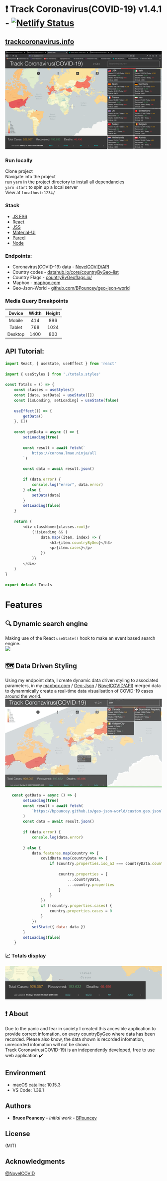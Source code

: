 # :heavy_exclamation_mark: Track Coronavirus(COVID-19) v1.4.1 - [![Netlify Status](https://api.netlify.com/api/v1/badges/a8277b72-79da-4905-8c84-ce9ccbfc8e45/deploy-status)](https://app.netlify.com/sites/musing-meitner-afa826/deploys)
## [trackcoronavirus.info ](https://trackcoronavirus.info)  
![](./readme-images/readme-fullscreen.png) 


### Run locally
Clone project <br>
Navigate into the project <br>
run ```yarn``` in the project directory to install all dependancies <br>
```yarn start``` to spin up a local server <br>
View at ```localhost:1234/```<br>

### Stack
* [JS ES6](http://es6-features.org/)
* [React](https://reactjs.org/)
* [JSS](https://cssinjs.org/?v=v10.0.4)
* [Material-UI](https://material-ui.com)
* [Parcel](https://parceljs.org/)
* [Node](https://nodejs.org/)

### Endpoints:
* Coronavirus(COVID-19) data - [NovelCOVID/API](https://github.com/NovelCOVID/API)
* Country codes - [datahub.io/core/countryByGeo-list](https://datahub.io/core/countryByGeo-list)
* Country Flags - [countryByGeoflags.io/](https://www.countryByGeoflags.io/)
* Mapbox - [mapbox.com](https://www.mapbox.com)
* Geo-Json-World - [github.com/BPouncey/geo-json-world](https://github.com/BPouncey/geo-json-world)

### Media Query Breakpoints
| Device      | Width         | Height        | 
|:-----------:|:-------------:|:-------------:|
| Mobile      | 414           | 896           |
| Tablet      | 768           | 1024          |
| Desktop     | 1400          | 800           |

## API Tutorial:
```javascript
import React, { useState, useEffect } from 'react'

import { useStyles } from './totals.styles'

const Totals = () => {
    const classes = useStyles()
    const [data, setData] = useState([])
    const [isLoading, setLoading] = useState(false)

    useEffect(() => {
        getData()
    }, [])

    const getData = async () => {
        setLoading(true)

        const result = await fetch(`
            https://corona.lmao.ninja/all
        `)

        const data = await result.json()

        if (data.error) {
            console.log("error", data.error)
        } else {
            setData(data)
        }
        setLoading(false)
    }

    return (
        <div className={classes.root}>
            {!isLoading && (
                data.map((item, index) => {
                    <h3>{item.countryByGeo}</h3>
                    <p>{item.cases}</p>
                })
            )}
        </div>
    )
}

export default Totals
```

# Features

## :mag:  Dynamic search engine
Making use of the React ```useState()``` hook to make an event based search engine. <br>
![](./readme-images/search.gif)

## :world_map:  Data Driven Styling
Using my endpoint data, I create dynamic data driven styling to associated parameters, in my [mapbox.com](https://www.mapbox.com) / [Geo-Json](https://github.com/BPouncey/geo-json-world) / [NovelCOVID/API](https://github.com/NovelCOVID/API)) merged data to dynammically create a real-time data visualisation of COVID-19 cases around the world.<br>
![](./readme-images/zoom.gif)

``````javascript
   const getData = async () => {
        setLoading(true)
        const result = await fetch(
            `https://bpouncey.github.io/geo-json-world/custom.geo.json`
        )
        const data = await result.json()

        if (data.error) {
            console.log(data.error)

        } else {
            data.features.map(country => {
                covidData.map(countryData => {
                    if (country.properties.iso_a3 === countryData.countryInfo.iso3) {

                        country.properties = {
                            ...countryData,
                            ...country.properties
                        }
                    }
                })
                if (!country.properties.cases) {
                    country.properties.cases = 0
                }
            })
            setState({ data: data })
        }
        setLoading(false)
    }
``````

### :chart_with_upwards_trend: Totals display 
![](./readme-images/footer.png)

## :exclamation: About
Due to the panic and fear in society I created this accesible application to provide correct infomation, on every countryByGeo where data has been recorded. Please also know, the data shown is recorded infomation, unrecorded infomation will not be shown. 
<br>
Track Coronavirus(COVID-19) is an independently developed, free to use web application :heavy_check_mark:

## Environment
* macOS catalina: 10.15.3
* VS Code: 1.39.1

## Authors
* **Bruce Pouncey** - *Initial work* - [BPouncey](https://github.com/BPouncey)

## License
(MIT)

## Acknowledgments
[@NovelCOVID](https://github.com/NovelCOVID)
